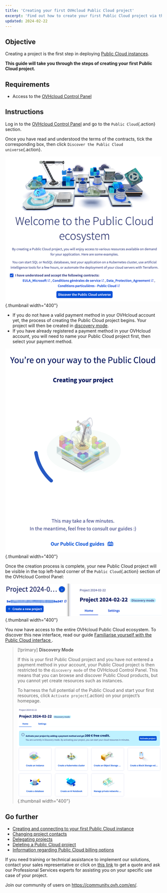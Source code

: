 ```yaml
---
title: 'Creating your first OVHcloud Public Cloud project'
excerpt: 'Find out how to create your first Public Cloud project via the OVHcloud Control Panel'
updated: 2024-02-22
---
```


## Objective

Creating a project is the first step in deploying [Public Cloud instances](https://www.ovhcloud.com/en-ca/public-cloud/).

**This guide will take you through the steps of creating your first Public Cloud project.**

## Requirements

- Access to the [OVHcloud Control Panel](/links/manager)

## Instructions

Log in to the [OVHcloud Control Panel](/links/manager) and go to the `Public Cloud`{.action} section.

Once you have read and understood the terms of the contracts, tick the corresponding box, then click `Discover the Public Cloud universe`{.action}.

![project creation](images/firstproject2024.png){.thumbnail width="400"}

- If you do not have a valid payment method in your OVHcloud account yet, the process of creating the Public Cloud project begins. Your project will then be created in [discovery mode](#discovery).
- If you have already registered a payment method in your OVHcloud account, you will need to name your Public Cloud project first, then select your payment method.

![project creation](images/project-creation.png){.thumbnail width="400"}

Once the creation process is complete, your new Public Cloud project will be visible in the top left-hand corner of the `Public Cloud`{.action} section of the OVHcloud Control Panel:

![new project created](images/public-cloud-interface.png){.thumbnail width="400"}

You now have access to the entire OVHcloud Public Cloud ecosystem. To discover this new interface, read our guide [Familiarise yourself with the Public Cloud interface ](/pages/public_cloud/compute/03-public-cloud-interface-walk-me).

<a name="discovery"></a>

> [!primary]
> **Discovery Mode**
>
> If this is your first Public Cloud project and you have not entered a payment method in your account, your Public Cloud project is then restricted to the `discovery mode` of the OVHcloud Control Panel. This means that you can browse and discover Public Cloud products, but you cannot yet create resources such as instances.
>
> To harness the full potential of the Public Cloud and start your first resources, click `Activate project`{.action} on your project’s homepage.
>
>![activate project](images/activate-project.png){.thumbnail width="400"}

## Go further

- [Creating and connecting to your first Public Cloud instance](/pages/public_cloud/compute/public-cloud-first-steps)
- [Changing project contacts](/pages/public_cloud/compute/change_project_contacts)
- [Delegating projects](/pages/public_cloud/compute/delegate_projects)
- [Deleting a Public Cloud project](/pages/public_cloud/compute/delete_a_project)
- [Information regarding Public Cloud billing options](/pages/public_cloud/compute/analyze_billing)

If you need training or technical assistance to implement our solutions, contact your sales representative or click on [this link](/links/professional-services) to get a quote and ask our Professional Services experts for assisting you on your specific use case of your project.

Join our community of users on <https://community.ovh.com/en/>.
